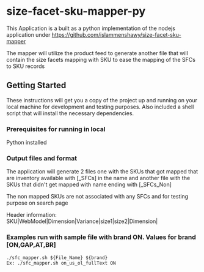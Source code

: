 # size-facet-sku-mapper-py
This Application is a built as a python implementation of the nodejs application under https://github.com/islammenshawy/size-facet-sku-mapper

The mapper will utilize the product feed to generate another file that will contain the size facets mapping with SKU to ease 
the mapping of the SFCs to SKU records

## Getting Started
These instructions will get you a copy of the project up and running on your local machine for development and testing purposes. Also included a shell script that will install the necessary dependencies.

### Prerequisites for running in local
Python installed

### Output files and format
The application will generate 2 files one with the SKUs that got mapped that are inventory available with [_SFCs] in the name and 
another file with the SKUs that didn't get mapped with name ending with [_SFCs_Non]

The non mapped SKUs are not associated with any SFCs and for testing purpose on search page

Header information:
SKU|WebModel|Dimension|Variance|size1|size2|Dimension|

### Examples run with sample file with brand ON. Values for brand [ON,GAP,AT,BR]
```
./sfc_mapper.sh ${File_Name} ${brand}
Ex: ./sfc_mapper.sh on_us_ol_fullText ON
```
